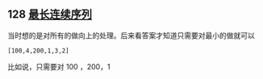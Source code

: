 ## 128 [ 最长连续序列](https://leetcode-cn.com/problems/longest-consecutive-sequence/)

当时想的是对所有的做向上的处理。后来看答案才知道只需要对最小的做就可以

```
[100,4,200,1,3,2]
```

比如说，只需要对 100 ，200，1

